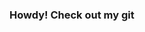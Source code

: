 ### Howdy! Check out my git

<!--

- 🔭 I’m currently working on .NET framework
- 🌱 I’m currently learning C#
- 💬 Ask me about my hobbies
- 📫 How to reach me: pbsmith2008@yahoo.com
- 😄 Pronouns: he/him
- ⚡ Fun fact: I am a dual citizen with the UK

I completed my first project, a To-Do list console app, check it out in my reimagined-fishstick repo!

-->
